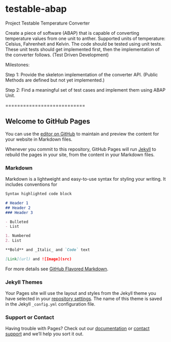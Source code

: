 
# testable-abap


Project Testable Temperature Converter

Create a piece of software (ABAP) that is capable of converting temperature values from one unit to anther. Supported units of temperature: Celsius, Fahrenheit and Kelvin.
The code should be tested using unit tests. These unit tests should get implemented first, then the implementation of the converter follows.  (Test Driven Development)

Milestones:

Step 1:
Provide the skeleton implementation of the converter API. (Public Methods are defined but not yet implemented.)

Step 2:
Find a meaningful set of test cases and implement them using ABAP Unit.


===========================
## Welcome to GitHub Pages

You can use the [editor on GitHub](https://github.com/martinsimmet/testable-abap/edit/master/README.md) to maintain and preview the content for your website in Markdown files.

Whenever you commit to this repository, GitHub Pages will run [Jekyll](https://jekyllrb.com/) to rebuild the pages in your site, from the content in your Markdown files.

### Markdown

Markdown is a lightweight and easy-to-use syntax for styling your writing. It includes conventions for

```markdown
Syntax highlighted code block

# Header 1
## Header 2
### Header 3

- Bulleted
- List

1. Numbered
2. List

**Bold** and _Italic_ and `Code` text

[Link](url) and ![Image](src)
```

For more details see [GitHub Flavored Markdown](https://guides.github.com/features/mastering-markdown/).

### Jekyll Themes

Your Pages site will use the layout and styles from the Jekyll theme you have selected in your [repository settings](https://github.com/martinsimmet/testable-abap/settings). The name of this theme is saved in the Jekyll `_config.yml` configuration file.

### Support or Contact

Having trouble with Pages? Check out our [documentation](https://help.github.com/categories/github-pages-basics/) or [contact support](https://github.com/contact) and we’ll help you sort it out.
